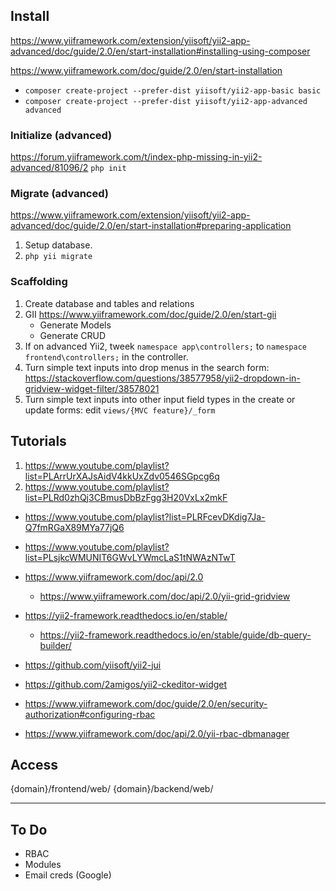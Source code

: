 ## Install

https://www.yiiframework.com/extension/yiisoft/yii2-app-advanced/doc/guide/2.0/en/start-installation#installing-using-composer

https://www.yiiframework.com/doc/guide/2.0/en/start-installation
- `composer create-project --prefer-dist yiisoft/yii2-app-basic basic`
- `composer create-project --prefer-dist yiisoft/yii2-app-advanced advanced`

### Initialize (advanced)

https://forum.yiiframework.com/t/index-php-missing-in-yii2-advanced/81096/2
`php init`

### Migrate (advanced)

https://www.yiiframework.com/extension/yiisoft/yii2-app-advanced/doc/guide/2.0/en/start-installation#preparing-application
1. Setup database.
2. `php yii migrate`

### Scaffolding

1. Create database and tables and relations
2. GII https://www.yiiframework.com/doc/guide/2.0/en/start-gii
	- Generate Models
	- Generate CRUD
3. If on advanced Yii2, tweek `namespace app\controllers;` to `namespace frontend\controllers;` in the controller.
4. Turn simple text inputs into drop menus in the search form: https://stackoverflow.com/questions/38577958/yii2-dropdown-in-gridview-widget-filter/38578021
5. Turn simple text inputs into other input field types in the create or update forms: edit `views/{MVC feature}/_form`

## Tutorials

1. https://www.youtube.com/playlist?list=PLArrUrXAJsAidV4kkUxZdv0546SGpcg6q
2. https://www.youtube.com/playlist?list=PLRd0zhQj3CBmusDbBzFgg3H20VxLx2mkF

- https://www.youtube.com/playlist?list=PLRFcevDKdig7Ja-Q7fmRGaX89MYa77jQ6
- https://www.youtube.com/playlist?list=PLsjkcWMUNIT6GWvLYWmcLaS1tNWAzNTwT
- https://www.yiiframework.com/doc/api/2.0
	- https://www.yiiframework.com/doc/api/2.0/yii-grid-gridview
- https://yii2-framework.readthedocs.io/en/stable/
	- https://yii2-framework.readthedocs.io/en/stable/guide/db-query-builder/

- https://github.com/yiisoft/yii2-jui
- https://github.com/2amigos/yii2-ckeditor-widget

- https://www.yiiframework.com/doc/guide/2.0/en/security-authorization#configuring-rbac
- https://www.yiiframework.com/doc/api/2.0/yii-rbac-dbmanager

## Access

{domain}/frontend/web/
{domain}/backend/web/

---

## To Do

- RBAC
- Modules
- Email creds (Google)